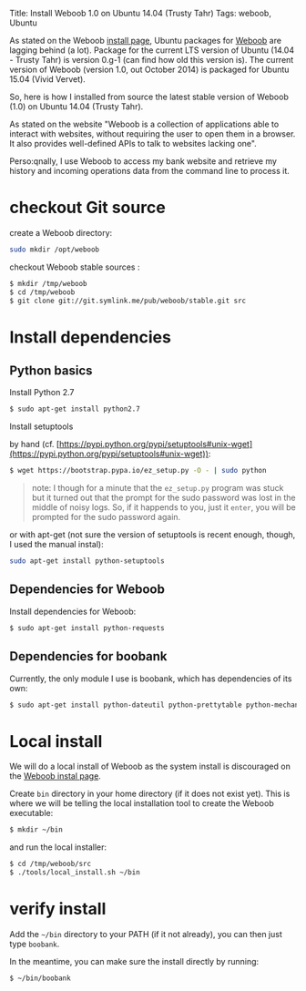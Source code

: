 Title: Install Weboob 1.0 on Ubuntu 14.04 (Trusty Tahr)
Tags: weboob, Ubuntu

As stated on the Weboob [install page](http://weboob.org/install), Ubuntu packages for [Weboob](http://weboob.org/) are lagging behind (a lot). Package for the current LTS version of Ubuntu (14.04 - Trusty Tahr) is version 0.g-1 (can find how old this version is). The current version of Weboob (version 1.0, out October 2014) is packaged for Ubuntu 15.04 (Vivid Vervet).

So, here is how I installed from source the latest stable version of Weboob (1.0) on Ubuntu 14.04 (Trusty Tahr).


As stated on the website "Weboob is a collection of applications able to interact with websites, without requiring the user to open them in a browser. It also provides well-defined APIs to talk to websites lacking one". 

Perso:qnally, I use Weboob to access my bank website and retrieve my history and incoming operations data from the command line to process it.

# checkout Git source

create a Weboob directory:

```bash
sudo mkdir /opt/weboob
```

checkout Weboob stable sources :

```bash
$ mkdir /tmp/weboob
$ cd /tmp/weboob
$ git clone git://git.symlink.me/pub/weboob/stable.git src
```

# Install dependencies

## Python basics

Install Python 2.7

```bash
$ sudo apt-get install python2.7
```

Install setuptools

by hand (cf. [https://pypi.python.org/pypi/setuptools#unix-wget](https://pypi.python.org/pypi/setuptools#unix-wget)):

```bash
$ wget https://bootstrap.pypa.io/ez_setup.py -O - | sudo python
```

>note: I though for a minute that the `ez_setup.py` program was stuck but it turned out that the prompt for the sudo password was lost in the middle of noisy logs. So, if it happends to you, just it `enter`, you will be prompted for the sudo password again.

or with apt-get (not sure the version of setuptools is recent enough, though, I used the manual instal):

```bash
sudo apt-get install python-setuptools
```

## Dependencies for Weboob

Install dependencies for Weboob:

```bash
$ sudo apt-get install python-requests
```

## Dependencies for boobank

Currently, the only module I use is boobank, which has dependencies of its own:

```bash
$ sudo apt-get install python-dateutil python-prettytable python-mechanize python-cssselect
```

# Local install

We will do a local install of Weboob as the system install is discouraged on the [Weboob instal page](http://weboob.org/install).

Create `bin` directory in your home directory (if it does not exist yet). This is where we will be telling the local installation tool to create the Weboob executable:

```bash
$ mkdir ~/bin
```

and run the local installer:

```bash
$ cd /tmp/weboob/src
$ ./tools/local_install.sh ~/bin
```

# verify install

Add the `~/bin` directory to your PATH (if it not already), you can then just type `boobank`.

In the meantime, you can make sure the install directly by running:

```bash
$ ~/bin/boobank
```



